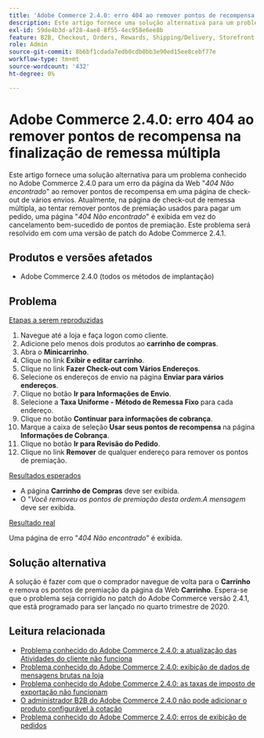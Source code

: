 ```yaml
---
title: 'Adobe Commerce 2.4.0: erro 404 ao remover pontos de recompensa na finalização de remessa múltipla'
description: Este artigo fornece uma solução alternativa para um problema conhecido no Adobe Commerce 2.4.0 para um erro de página da Web "*404 Não encontrado*" ao remover pontos de recompensa em uma página de check-out de vários envios. Atualmente, na página de checkout de vários envios, ao tentar remover os pontos de premiação usados para pagar um pedido, a página "*404 Não encontrado*" é exibida em vez do cancelamento bem-sucedido dos pontos de premiação. Este problema será resolvido em com uma versão de patch do Adobe Commerce 2.4.1.
exl-id: 59de4b3d-af28-4ae8-8f55-4ec958e6ee8b
feature: B2B, Checkout, Orders, Rewards, Shipping/Delivery, Storefront
role: Admin
source-git-commit: 8b6bf1cdada7edb0cdb0bb3e90ed15ee8cebf77e
workflow-type: tm+mt
source-wordcount: '432'
ht-degree: 0%

---
```


# Adobe Commerce 2.4.0: erro 404 ao remover pontos de recompensa na finalização de remessa múltipla

Este artigo fornece uma solução alternativa para um problema conhecido no Adobe Commerce 2.4.0 para um erro da página da Web &quot;*404 Não encontrado*&quot; ao remover pontos de recompensa em uma página de check-out de vários envios. Atualmente, na página de check-out de remessa múltipla, ao tentar remover pontos de premiação usados para pagar um pedido, uma página &quot;*404 Não encontrado*&quot; é exibida em vez do cancelamento bem-sucedido de pontos de premiação. Este problema será resolvido em com uma versão de patch do Adobe Commerce 2.4.1.

## Produtos e versões afetados

* Adobe Commerce 2.4.0 (todos os métodos de implantação)

## Problema

<u>Etapas a serem reproduzidas</u>

1. Navegue até a loja e faça logon como cliente.
1. Adicione pelo menos dois produtos ao **carrinho de compras**.
1. Abra o **Minicarrinho**.
1. Clique no link **Exibir e editar carrinho**.
1. Clique no link **Fazer Check-out com Vários Endereços**.
1. Selecione os endereços de envio na página **Enviar para vários endereços**.
1. Clique no botão **Ir para Informações de Envio**.
1. Selecione a **Taxa Uniforme - Método de Remessa Fixo** para cada endereço.
1. Clique no botão **Continuar para informações de cobrança**.
1. Marque a caixa de seleção **Usar seus pontos de recompensa** na página **Informações de Cobrança**.
1. Clique no botão **Ir para Revisão do Pedido**.
1. Clique no link **Remover** de qualquer endereço para remover os pontos de premiação.

<u>Resultados esperados</u>

* A página **Carrinho de Compras** deve ser exibida.
* O &quot;*Você removeu os pontos de premiação desta ordem.A mensagem* deve ser exibida.

<u>Resultado real</u>

Uma página de erro &quot;*404 Não encontrado*&quot; é exibida.

## Solução alternativa

A solução é fazer com que o comprador navegue de volta para o **Carrinho** e remova os pontos de premiação da página da Web **Carrinho**. Espera-se que o problema seja corrigido no patch do Adobe Commerce versão 2.4.1, que está programado para ser lançado no quarto trimestre de 2020.

## Leitura relacionada

* [Problema conhecido do Adobe Commerce 2.4.0: a atualização das Atividades do cliente não funciona](/help/troubleshooting/miscellaneous/magento-2-4-0-refresh-on-customer-activities-does-not-work.md)
* [Problema conhecido do Adobe Commerce 2.4.0: exibição de dados de mensagens brutas na loja](/help/troubleshooting/storefront/magento-2-4-0-issue-storefront-raw-message-data-display.md)
* [Problema conhecido do Adobe Commerce 2.4.0: as taxas de imposto de exportação não funcionam](/help/troubleshooting/miscellaneous/magento-2-4-0-known-issue-export-tax-rates-does-not-work.md)
* [O administrador B2B do Adobe Commerce 2.4.0 não pode adicionar o produto configurável à cotação](/help/troubleshooting/miscellaneous/magento-2-4-0-b2b-admin-can-t-add-configurable-product-to-quote.md)
* [Problema conhecido do Adobe Commerce 2.4.0: erros de exibição de pedidos](/help/troubleshooting/storefront/magento-2-4-0-known-issue-orders-display-error.md)
